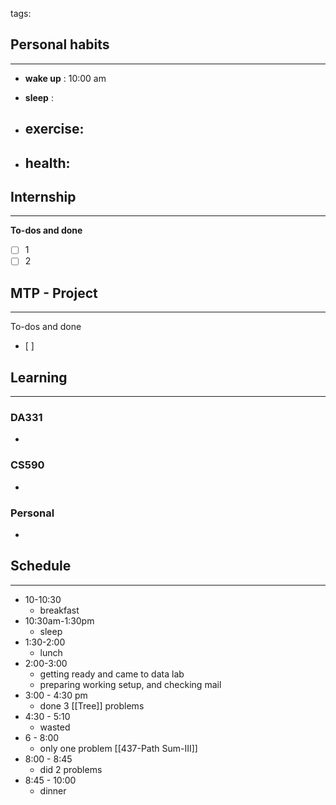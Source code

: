 tags: 
## Personal habits
--- 

- **wake up** : 10:00 am

- **sleep** :

-  **exercise**:
	- 

-  **health**: 
	- 



## Internship 
---
**To-dos and done**
- [ ] 1
- [ ] 2

## MTP - Project
--- 
To-dos and done
- [ ] 



## Learning
---
### DA331
- 

### CS590
- 

### Personal
- 

## Schedule
---
- 10-10:30
	- breakfast
- 10:30am-1:30pm
	- sleep
- 1:30-2:00
	- lunch
- 2:00-3:00 
	- getting ready and came to data lab
	- preparing working setup, and checking mail
- 3:00 - 4:30 pm
	- done 3 [[Tree]] problems
- 4:30 - 5:10
	- wasted
- 6 - 8:00
	- only one problem [[437-Path Sum-III]]
- 8:00 - 8:45
	- did 2 problems
- 8:45 - 10:00
	- dinner